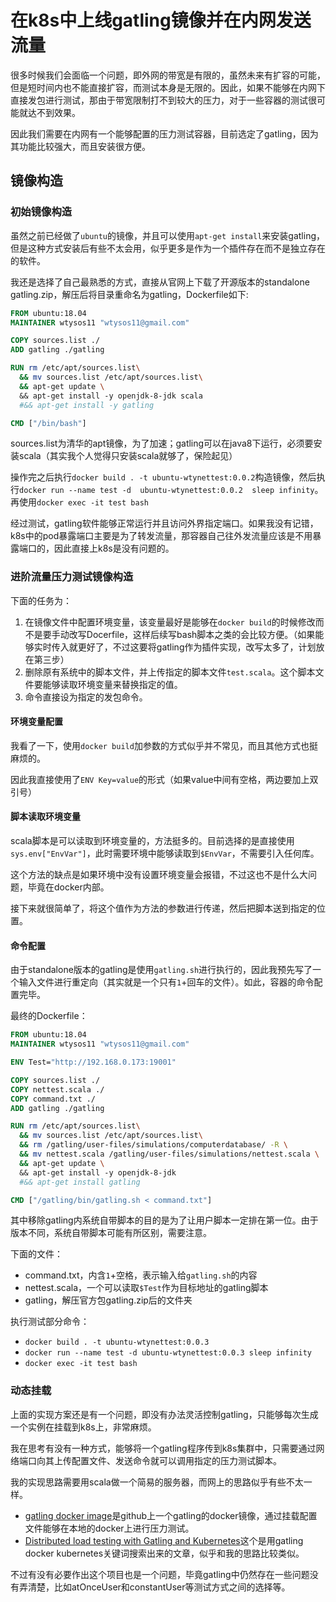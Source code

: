 # 在k8s中上线gatling镜像并在内网发送流量

很多时候我们会面临一个问题，即外网的带宽是有限的，虽然未来有扩容的可能，但是短时间内也不能直接扩容，而测试本身是无限的。因此，如果不能够在内网下直接发包进行测试，那由于带宽限制打不到较大的压力，对于一些容器的测试很可能就达不到效果。

因此我们需要在内网有一个能够配置的压力测试容器，目前选定了gatling，因为其功能比较强大，而且安装很方便。

## 镜像构造

### 初始镜像构造

虽然之前已经做了`ubuntu`的镜像，并且可以使用`apt-get install`来安装gatling，但是这种方式安装后有些不太会用，似乎更多是作为一个插件存在而不是独立存在的软件。

我还是选择了自己最熟悉的方式，直接从官网上下载了开源版本的standalone gatling.zip，解压后将目录重命名为gatling，Dockerfile如下:

```Dockerfile
FROM ubuntu:18.04
MAINTAINER wtysos11 "wtysos11@gmail.com"

COPY sources.list ./
ADD gatling ./gatling

RUN rm /etc/apt/sources.list\
  && mv sources.list /etc/apt/sources.list\
  && apt-get update \ 
  && apt-get install -y openjdk-8-jdk scala 
  #&& apt-get install -y gatling

CMD ["/bin/bash"]
```

sources.list为清华的apt镜像，为了加速；gatling可以在java8下运行，必须要安装scala（其实我个人觉得只安装scala就够了，保险起见）

操作完之后执行`docker build . -t ubuntu-wtynettest:0.0.2`构造镜像，然后执行`docker run --name test -d  ubuntu-wtynettest:0.0.2  sleep infinity`。再使用`docker exec -it test bash`

经过测试，gatling软件能够正常运行并且访问外界指定端口。如果我没有记错，k8s中的pod暴露端口主要是为了转发流量，那容器自己往外发流量应该是不用暴露端口的，因此直接上k8s是没有问题的。

### 进阶流量压力测试镜像构造

下面的任务为：
1. 在镜像文件中配置环境变量，该变量最好是能够在`docker build`的时候修改而不是要手动改写Docerfile，这样后续写bash脚本之类的会比较方便。（如果能够实时传入就更好了，不过这要将gatling作为插件实现，改写太多了，计划放在第三步）
2. 删除原有系统中的脚本文件，并上传指定的脚本文件`test.scala`。这个脚本文件要能够读取环境变量来替换指定的值。
3. 命令直接设为指定的发包命令。

#### 环境变量配置

我看了一下，使用`docker build`加参数的方式似乎并不常见，而且其他方式也挺麻烦的。

因此我直接使用了`ENV Key=value`的形式（如果value中间有空格，两边要加上双引号）

#### 脚本读取环境变量

scala脚本是可以读取到环境变量的，方法挺多的。目前选择的是直接使用`sys.env["EnvVar"]`，此时需要环境中能够读取到`$EnvVar`，不需要引入任何库。

这个方法的缺点是如果环境中没有设置环境变量会报错，不过这也不是什么大问题，毕竟在docker内部。

接下来就很简单了，将这个值作为方法的参数进行传递，然后把脚本送到指定的位置。

#### 命令配置

由于standalone版本的gatling是使用`gatling.sh`进行执行的，因此我预先写了一个输入文件进行重定向（其实就是一个只有`1`+回车的文件）。如此，容器的命令配置完毕。

最终的Dockerfile：
```Dockerfile
FROM ubuntu:18.04
MAINTAINER wtysos11 "wtysos11@gmail.com"

ENV Test="http://192.168.0.173:19001"

COPY sources.list ./
COPY nettest.scala ./
COPY command.txt ./
ADD gatling ./gatling

RUN rm /etc/apt/sources.list\
  && mv sources.list /etc/apt/sources.list\
  && rm /gatling/user-files/simulations/computerdatabase/ -R \
  && mv nettest.scala /gatling/user-files/simulations/nettest.scala \
  && apt-get update \ 
  && apt-get install -y openjdk-8-jdk 
  #&& apt-get install gatling

CMD ["/gatling/bin/gatling.sh < command.txt"]
```

其中移除gatling内系统自带脚本的目的是为了让用户脚本一定排在第一位。由于版本不同，系统自带脚本可能有所区别，需要注意。

下面的文件：
* command.txt，内含`1`+空格，表示输入给`gatling.sh`的内容
* nettest.scala，一个可以读取`$Test`作为目标地址的gatling脚本
* gatling，解压官方包gatling.zip后的文件夹


执行测试部分命令：
* `docker build . -t ubuntu-wtynettest:0.0.3`
* `docker run --name test -d ubuntu-wtynettest:0.0.3 sleep infinity`
* `docker exec -it test bash`

### 动态挂载

上面的实现方案还是有一个问题，即没有办法灵活控制gatling，只能够每次生成一个实例在挂载到k8s上，非常麻烦。

我在思考有没有一种方式，能够将一个gatling程序传到k8s集群中，只需要通过网络端口向其上传配置文件、发送命令就可以调用指定的压力测试脚本。

我的实现思路需要用scala做一个简易的服务器，而网上的思路似乎有些不太一样。

* [gatling docker image](https://github.com/denvazh/gatling)是github上一个gatling的docker镜像，通过挂载配置文件能够在本地的docker上进行压力测试。
* [Distributed load testing with Gatling and Kubernetes](https://movile.blog/distributed-load-testing-with-gatling-and-kubernetes/)这个是用gatling docker kubernetes关键词搜索出来的文章，似乎和我的思路比较类似。

不过有没有必要作出这个项目也是一个问题，毕竟gatling中仍然存在一些问题没有弄清楚，比如atOnceUser和constantUser等测试方式之间的选择等。